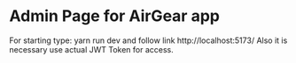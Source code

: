 # Admin Page for AirGear app

For starting type: yarn run dev and follow link http://localhost:5173/
Also it is necessary use actual JWT Token for access.